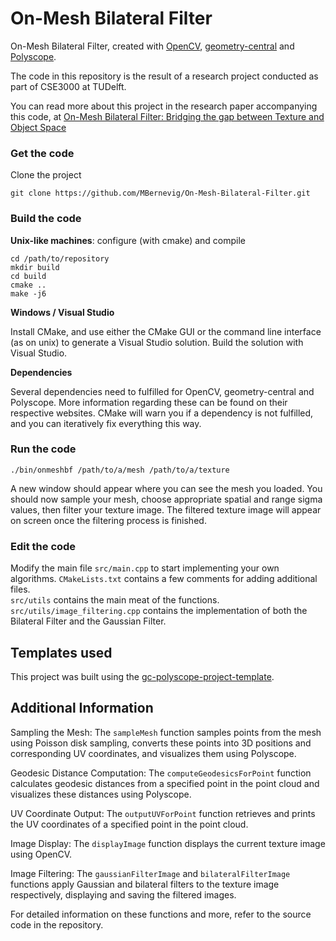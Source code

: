 # On-Mesh Bilateral Filter

On-Mesh Bilateral Filter, created with [OpenCV](https://opencv.org/), [geometry-central](http://geometry-central.net/) and [Polyscope](http://polyscope.run/).

The code in this repository is the result of a research project conducted as part of CSE3000 at TUDelft.

You can read more about this project in the research paper accompanying this code, at [On-Mesh Bilateral Filter: Bridging the gap between Texture and Object Space](google.com)


### Get the code

Clone the project 
```
git clone https://github.com/MBernevig/On-Mesh-Bilateral-Filter.git
```

### Build the code

**Unix-like machines**: configure (with cmake) and compile
```
cd /path/to/repository
mkdir build
cd build
cmake ..
make -j6
```

**Windows / Visual Studio**

Install CMake, and use either the CMake GUI or the command line interface (as on unix) to generate a Visual Studio solution.  Build the solution with Visual Studio.

**Dependencies**

Several dependencies need to fulfilled for OpenCV, geometry-central and Polyscope. More information regarding these can be found on their respective websites. 
CMake will warn you if a dependency is not fulfilled, and you can iteratively fix everything this way.

### Run the code

```
./bin/onmeshbf /path/to/a/mesh /path/to/a/texture
```

A new window should appear where you can see the mesh you loaded. 
You should now sample your mesh, choose appropriate spatial and range sigma values, then filter your texture image. 
The filtered texture image will appear on screen once the filtering process is finished.

### Edit the code

Modify the main file `src/main.cpp` to start implementing your own algorithms. `CMakeLists.txt` contains a few comments for adding additional files.  
`src/utils` contains the main meat of the functions. `src/utils/image_filtering.cpp` contains the implementation of both the Bilateral Filter and the Gaussian Filter.

## Templates used

This project was built using the [gc-polyscope-project-template](https://github.com/nmwsharp/gc-polyscope-project-template/tree/master).

## Additional Information

Sampling the Mesh: The `sampleMesh` function samples points from the mesh using Poisson disk sampling, converts these points into 3D positions and corresponding UV coordinates, and visualizes them using Polyscope.

Geodesic Distance Computation: The `computeGeodesicsForPoint` function calculates geodesic distances from a specified point in the point cloud and visualizes these distances using Polyscope.

UV Coordinate Output: The `outputUVForPoint` function retrieves and prints the UV coordinates of a specified point in the point cloud.

Image Display: The `displayImage` function displays the current texture image using OpenCV.

Image Filtering: The `gaussianFilterImage` and `bilateralFilterImage` functions apply Gaussian and bilateral filters to the texture image respectively, displaying and saving the filtered images.

For detailed information on these functions and more, refer to the source code in the repository.